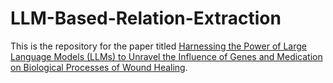 # LLM-Based-Relation-Extraction
This is the repository for the paper titled [Harnessing the Power of Large Language Models (LLMs) to Unravel the Influence of Genes and Medication on Biological Processes of Wound Healing](https://www.biorxiv.org/content/10.1101/2024.03.26.586862v1).
